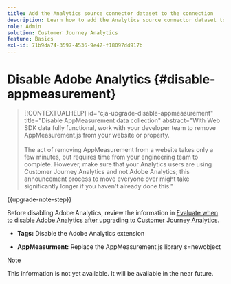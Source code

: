 ```yaml
---
title: Add the Analytics source connector dataset to the connection
description: Learn how to add the Analytics source connector dataset to the connection
role: Admin
solution: Customer Journey Analytics
feature: Basics
exl-id: 71b9da74-3597-4536-9e47-f18097dd917b
---
```

# Disable Adobe Analytics {#disable-appmeasurement}

<!-- markdownlint-disable MD034 -->

>[!CONTEXTUALHELP]
>id="cja-upgrade-disable-appmeasurement"
>title="Disable AppMeasurement data collection"
>abstract="With Web SDK data fully functional, work with your developer team to remove AppMeasurement.js from your website or property.<br><br>The act of removing AppMeasurement from a website takes only a few minutes, but requires time from your engineering team to complete. However, make sure that your Analytics users are using Customer Journey Analytics and not Adobe Analytics; this announcement process to move everyone over might take significantly longer if you haven't already done this."

<!-- markdownlint-enable MD034 -->

{{upgrade-note-step}}

Before disabling Adobe Analytics, review the information in [Evaluate when to disable Adobe Analytics after upgrading to Customer Journey Analytics](/help/getting-started/cja-upgrade/cja-upgrade-fully-move.md).

* **Tags:** Disable the Adobe Analytics extension

* **AppMeasurment:** Replace the AppMeasurement.js library s=newobject

>[!NOTE]
>
>This information is not yet available. It will be available in the near future.

